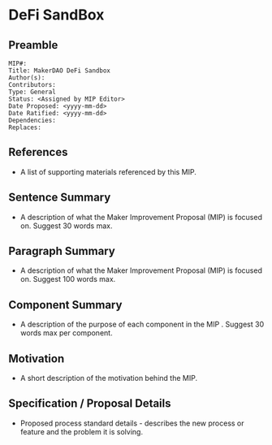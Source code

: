 # DeFi SandBox

## Preamble

```
MIP#: 
Title: MakerDAO DeFi Sandbox
Author(s):
Contributors:
Type: General
Status: <Assigned by MIP Editor>
Date Proposed: <yyyy-mm-dd>
Date Ratified: <yyyy-mm-dd>
Dependencies:
Replaces:
```

## References

- A list of supporting materials referenced by this MIP.

## Sentence Summary

- A description of what the Maker Improvement Proposal (MIP) is focused
  on. Suggest 30 words max.

## Paragraph Summary

- A description of what the Maker Improvement Proposal (MIP) is focused
  on. Suggest 100 words max.

## Component Summary

- A description of the purpose of each component in the MIP . Suggest 30
  words max per component.

## Motivation

- A short description of the motivation behind the MIP.

## Specification / Proposal Details

- Proposed process standard details - describes the new process or
  feature and the problem it is solving.
